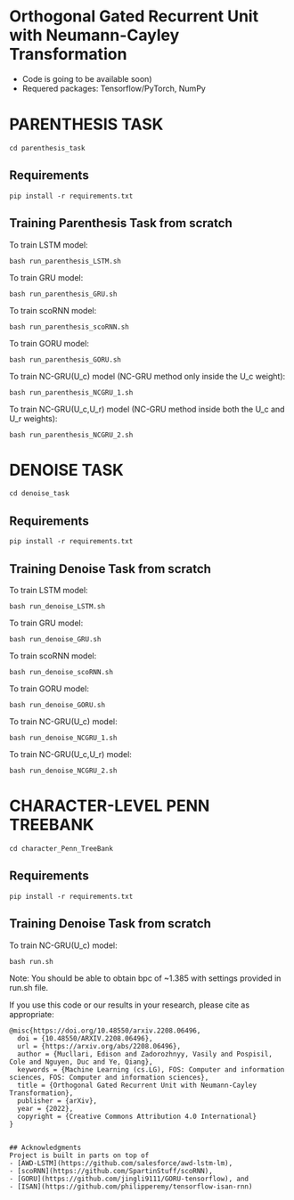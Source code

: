 # Orthogonal Gated Recurrent Unit with Neumann-Cayley Transformation

+ Code is going to be available soon)
+ Requered packages: Tensorflow/PyTorch, NumPy

# PARENTHESIS TASK
```
cd parenthesis_task
```

## Requirements
```
pip install -r requirements.txt
```

## Training Parenthesis Task from scratch
To train LSTM model: 
```
bash run_parenthesis_LSTM.sh
```
To train GRU model: 
```
bash run_parenthesis_GRU.sh
```
To train scoRNN model: 
```
bash run_parenthesis_scoRNN.sh
```
To train GORU model: 
```
bash run_parenthesis_GORU.sh
```
To train NC-GRU(U_c) model (NC-GRU method only inside the U_c weight): 
```
bash run_parenthesis_NCGRU_1.sh
```
To train NC-GRU(U_c,U_r) model (NC-GRU method inside both the U_c and U_r weights): 
```
bash run_parenthesis_NCGRU_2.sh
```


# DENOISE TASK
```
cd denoise_task
```

## Requirements
```
pip install -r requirements.txt
```

## Training Denoise Task from scratch
To train LSTM model: 
```
bash run_denoise_LSTM.sh
```
To train GRU model: 
```
bash run_denoise_GRU.sh
```
To train scoRNN model: 
```
bash run_denoise_scoRNN.sh
```
To train GORU model: 
```
bash run_denoise_GORU.sh
```
To train NC-GRU(U_c) model: 
```
bash run_denoise_NCGRU_1.sh
```
To train NC-GRU(U_c,U_r) model: 
```
bash run_denoise_NCGRU_2.sh
```


# CHARACTER-LEVEL PENN TREEBANK
```
cd character_Penn_TreeBank
```

## Requirements
```
pip install -r requirements.txt
```

## Training Denoise Task from scratch
To train NC-GRU(U_c) model: 
```
bash run.sh
```
Note: You should be able to obtain bpc of ~1.385 with settings provided in run.sh file.

If you use this code or our results in your research, please cite as appropriate:

```
@misc{https://doi.org/10.48550/arxiv.2208.06496,
  doi = {10.48550/ARXIV.2208.06496},
  url = {https://arxiv.org/abs/2208.06496},
  author = {Mucllari, Edison and Zadorozhnyy, Vasily and Pospisil, Cole and Nguyen, Duc and Ye, Qiang},
  keywords = {Machine Learning (cs.LG), FOS: Computer and information sciences, FOS: Computer and information sciences},
  title = {Orthogonal Gated Recurrent Unit with Neumann-Cayley Transformation},
  publisher = {arXiv},
  year = {2022},
  copyright = {Creative Commons Attribution 4.0 International}
}


## Acknowledgments
Project is built in parts on top of 
- [AWD-LSTM](https://github.com/salesforce/awd-lstm-lm),
- [scoRNN](https://github.com/SpartinStuff/scoRNN),
- [GORU](https://github.com/jingli9111/GORU-tensorflow), and
- [ISAN](https://github.com/philipperemy/tensorflow-isan-rnn)


```

